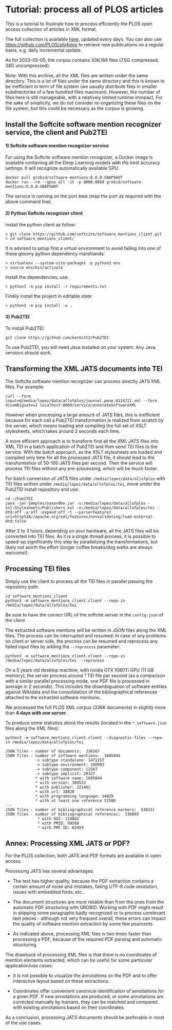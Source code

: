 # Tutorial: process all of PLOS articles

This is a tutorial to illustrate how to process efficiently the PLOS open access collection of articles in XML format. 

The full collection is available [here](https://allof.plos.org/allofplos.zip), updated every days. You can also use <https://github.com/PLOS/allofplos> to retrieve new publications on a regular basis, e.g. daily incremental update. 

As for 2023-05-05, the corpus contains 336,168 files (7.5G compressed, 38G uncompressed). 

Note: With this archive, all the XML files are written under the same directory. This is a lot of files under the same directory and this is known to be inefficient in term of file system (we usually distribute files in smaller subdirectories of a few hundred files maximum). However, the number of files here is still manageable, with a relatively limited runtime immpact. For the sake of simplicity, we do not consider re-organizing these files on the file system, but this could be necessary as the corpus is growing. 

## Install the Softcite software mention recognizer service, the client and Pub2TEI

#### 1) Softcite software mention recognizer service

For using the Softcite software mention recognizer, a Docker image is available containing all the Deep Learning models with the best accuracy settings. It will recognize automatically available GPU. 

```console
docker pull grobid/software-mentions:0.8.0-SNAPSHOT
docker run --rm --gpus all -it -p 8060:8060 grobid/software-mentions:0.8.0-SNAPSHOT
```

The service is running on the port `8060` (map the port as required with the above command line). 

#### 2) Python Softcite recognizer client

Install the python client as follow: 

```console
> git clone https://github.com/softcite/software_mentions_client.git
> cd software_mentions_client/
```

It is advised to setup first a virtual environment to avoid falling into one of these gloomy python dependency marshlands:

```console
> virtualenv --system-site-packages -p python3 env
> source env/bin/activate
```

Install the dependencies, use:

```console
> python3 -m pip install -r requirements.txt
```

Finally install the project in editable state

```console
> python3 -m pip install -e .
```

#### 3) Pub2TEI

To install Pub2TEI:

```console
git clone https://github.com/kermitt2/Pub2TEI
```

To use Pub2TEI, you will need Java installed on your system. Any Java versions should work. 

## Transforming the XML JATS documents into TEI

The Softcite software mention recognizer can process directly JATS XML files. For example: 

```console
curl --form input=@/media/lopez/data/allofplos/journal.pone.0124721.xml --form disambiguate=1 localhost:8060/service/annotateSoftwareXML
```

However when processing a large amount of JATS files, this is inefficient because for each call a Pub2TEI transformation is realized from scratch by the server, which means loading and compiling the full set of XSLT stylesheets, which takes around 2 seconds each time. 

A more efficient approach is to transform first all the XML JATS files into XML TEI in a batch application of Pub2TEI and then send TEI files to the service. With the batch approach, as the XSLT stylesheets are loaded and compiled only time for all the processed JATS file, it should lead to the transformation of 50-100 JATS files per second. Then the service will process TEI files without any pre-processing, which will be much faster. 

For batch conversion of JATS files under `/media/lopez/data/allofplos` with TEI files written under `/media/lopez/data/allofplos/tei`, move under the Pub2TEI install repository and use:

```console
cd ~/Pub2TEI
java -jar Samples/saxon9he.jar -s:/media/lopez/data/allofplos -xsl:Stylesheets/Publishers.xsl -o:/media/lopez/data/allofplos/tei -dtd:off -a:off -expand:off -t --parserFeature?uri=http%3A//apache.org/xml/features/nonvalidating/load-external-dtd:false 
```

After 2 to 3 hours, depending on your hardware, all the JATS files will be converted into TEI files. As it is a single thread process, it is possible to speed-up significantly this step by parallelizing the transformations, but likely not worth the effort (longer coffee breaks/dog walks are always welcome!). 

## Processing TEI files

Simply use the client to process all the TEI files in parallel passing the repository path:

```console
cd software_mentions_client
python3 -m software_mentions_client.client --repo-in /media/lopez/data/allofplos/tei 
```

Be sure to have the correct URL of the softcite server in the `config.json` of the client. 

The extracted software mentions will be written in JSON files along the XML files. The process can be interrupted and resumed: In case  of any problems on client or server side, the process can be resumed and reprocess any failed input files by adding the `--reprocess` parameter:

```console
python3 -m software_mentions_client.client --repo-in /media/lopez/data/allofplos/tei --reprocess
```

On a 5 years old desktop machine, with nvidia GTX 1080Ti GPU (11 GB memory), the server process around 1 TEI file per second (as a comparison with a similar parallel processing mode, one PDF file is processed in average in 2 seconds). This includes the disambiguation of software entities against Wikidata and the consolidation of the bibliographical references attached to the extracted software mentions. 

We processed the full PLOS XML corpus (336K documents) in slightly more than **4 days with one server**. 

To produce some statistics about the results (located in the `*.software.json` files along the XML files): 

```console
python3 -m software_mentions_client.client --diagnostic-files --repo-in /media/lopez/data/allofplos/tei
```

```
JSON files - number of documents:  336167
JSON files - number of software mentions:  1605044
             -> subtype standalone: 1471157
             -> subtype environment: 100993
             -> subtype component: 12567
             -> subtype implicit: 20327
             * with software name: 1605044
             * with version: 389533
             * with publisher: 221462
             * with url: 38820
             * with programming language: 14029
             * with at least one reference 52586
---
JSON files - number of bibliographical reference markers:  530151
JSON files - number of bibliographical references:  136869
              * with DOI: 119802
              * with PMID: 99588
              * with PMC ID: 62459
```

## Annex: Processing XML JATS or PDF? 

For the PLOS collection, both JATS and PDF formats are available in open access. 

Processing JATS has several advantages:

* The text has higher quality, because the PDF extraction contains a certain amount of noise and mistakes, failing UTF-8 code resolution, issues with embedded fonts, etc..

* The document structures are more reliable than from the ones from the automatic PDF structuring with GROBID. Working with PDF might result in skipping some paragraphs badly recognized or to process unrelevant text pieces - although not very frequent overall, these errors can impact the quality of software mention extraction by some few pourcents.  

* As indicated above, processing XML files is two times faster than processing a PDF, because of the required PDF parsing and automatic structuring.

The drawback of processing XML files is that there is no coordinates of mention elements extracted, which can be useful for some partiicular application/use cases:

- It is not possible to visualize the annotations on the PDF and to offer interactive layout based on these extractions. 

- Coordinates offer convenient canonical identification of annotations for a given PDF. If new annotations are produced, or some annotations are corrected manually by humans, they can be matched and compared with existing annotations based on their coordinates. 

As a conclusion, processing JATS documents should be preferable in most of the use cases. 
